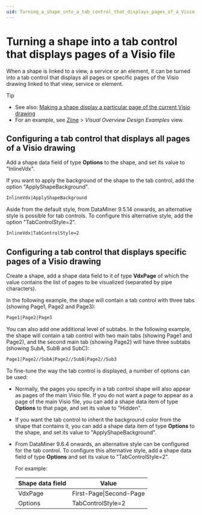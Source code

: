```yaml
---
uid: Turning_a_shape_into_a_tab_control_that_displays_pages_of_a_Visio_file
---
```


# Turning a shape into a tab control that displays pages of a Visio file

When a shape is linked to a view, a service or an element, it can be turned into a tab control that displays all pages or specific pages of the Visio drawing linked to that view, service or element.

> [!TIP]
>
> - See also: [Making a shape display a particular page of the current Visio drawing](xref:Making_a_shape_display_a_particular_page_of_the_current_Visio_drawing)
> - For an example, see [Ziine](xref:ZiineDemoSystem) > *Visual Overview Design Examples* view.

## Configuring a tab control that displays all pages of a Visio drawing

Add a shape data field of type **Options** to the shape, and set its value to "InlineVdx".

If you want to apply the background of the shape to the tab control, add the option "ApplyShapeBackground".

```txt
InlineVdx|ApplyShapeBackground
```

Aside from the default style, from DataMiner 9.5.14 onwards, an alternative style is possible for tab controls. To configure this alternative style, add the option "TabControlStyle=2".

```txt
InlineVdx|TabControlStyle=2
```

## Configuring a tab control that displays specific pages of a Visio drawing

Create a shape, add a shape data field to it of type **VdxPage** of which the value contains the list of pages to be visualized (separated by pipe characters).

In the following example, the shape will contain a tab control with three tabs (showing Page1, Page2 and Page3):

```txt
Page1|Page2|Page3
```

You can also add one additional level of subtabs. In the following example, the shape will contain a tab control with two main tabs (showing Page1 and Page2), and the second main tab (showing Page2) will have three subtabs (showing SubA, SubB and SubC):

```txt
Page1|Page2//SubA|Page2//SubB|Page2//Sub3
```

To fine-tune the way the tab control is displayed, a number of options can be used:

- Normally, the pages you specify in a tab control shape will also appear as pages of the main Visio file. If you do not want a page to appear as a page of the main Visio file, you can add a shape data item of type **Options** to that page, and set its value to "Hidden".

- If you want the tab control to inherit the background color from the shape that contains it, you can add a shape data item of type **Options** to the shape, and set its value to "ApplyShapeBackground".

- From DataMiner 9.6.4 onwards, an alternative style can be configured for the tab control. To configure this alternative style, add a shape data field of type **Options** and set its value to "TabControlStyle=2".

  For example:

  | Shape data field | Value                     |
  | ---------------- | ------------------------- |
  | VdxPage          | First-Page\|Second-Page |
  | Options          | TabControlStyle=2         |
